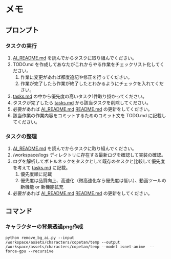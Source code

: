 # メモ

## プロンプト

### タスクの実行

1. [AI_README.md](AI_README.md) を読んでからタスクに取り組んでください。
1. TODO.md を作成してあなたがこれからやる作業をチェックリスト化してください。
	1. 作業に変更があれば都度追記や修正を行ってください。
	1. 作業が完了したら作業が終了したとわかるようにチェックを入れてください。
1. [tasks.md](tasks.md) の中から優先度の高いタスク1件取り掛かってください。
1. タスクが完了したら [tasks.md](tasks.md) から該当タスクを削除してください。
1. 必要があれば [AI_README.md](AI_README.md) [README.md](README.md) の更新をしてください。
1. 該当作業の作業内容をコミットするためのコミット文を TODO.md に記載してください。 

### タスクの整理

1. [AI_README.md](AI_README.md) を読んでからタスクに取り組んでください。
1. /workspace/logs ディレクトリに存在する最新ログを確認して実装の確認。
1. ログを解析してボトルネックをタスクとして既存のタスクと比較して優先度を考えて [tasks.md](tasks.md) に記載。
	1. 優先度順に記載
	2. 優先度は品質向上、高速化（微高速化なら優先度は低い）、動画ツールの新機能 or 新機能拡充
1. 必要があれば [AI_README.md](AI_README.md) [README.md](README.md) の更新をしてください。

## コマンド

### キャラクターの背景透過png作成

```
python remove_bg_ai.py --input /workspace/assets/characters/copetan/temp --output /workspace/assets/characters/copetan/temp --model isnet-anime  --force-gpu --recursive
```
